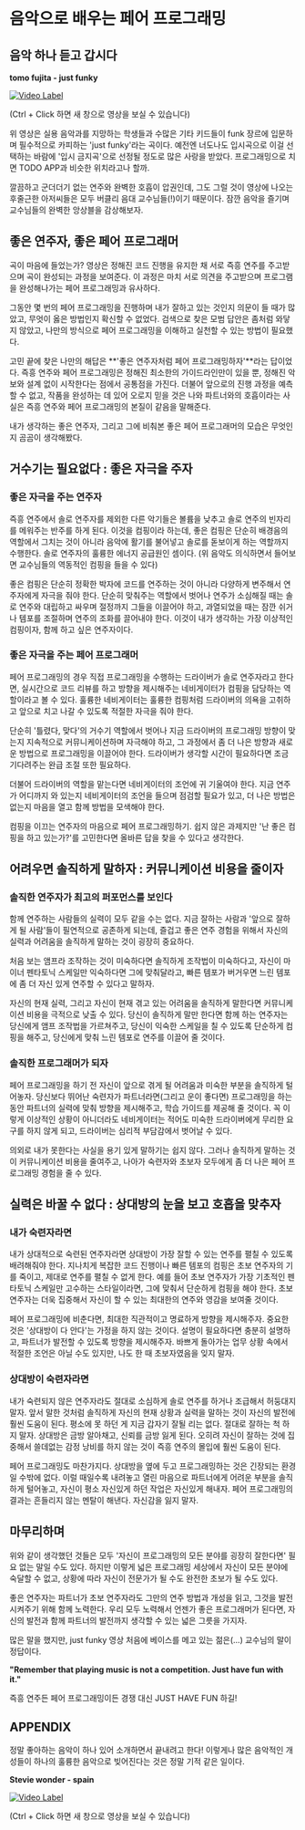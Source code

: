 # 음악으로 배우는 페어 프로그래밍



## 음악 하나 듣고 갑시다



**tomo fujita - just funky**

[![Video Label](http://img.youtube.com/vi/eiHCmyhO8Zg/0.jpg)](https://youtu.be/eiHCmyhO8Zg?t=0s) 

(Ctrl + Click 하면 새 창으로 영상을 보실 수 있습니다)

위 영상은 실용 음악과를 지망하는 학생들과 수많은 기타 키드들이 funk 장르에 입문하며 필수적으로 카피하는  'just funky'라는 곡이다. 예전엔 너도나도 입시곡으로 이걸 선택하는 바람에 '입시 금지곡'으로 선정될 정도로 많은 사랑을 받았다. 프로그래밍으로 치면 TODO APP과 비슷한 위치라고나 할까.

깔끔하고 군더더기 없는 연주와 완벽한 호흡이 압권인데, 그도 그럴 것이 영상에 나오는 후줄근한 아저씨들은 모두 버클리 음대 교수님들(!)이기 때문이다. 잠깐 음악을 즐기며 교수님들의 완벽한 앙상블을 감상해보자.



## 좋은 연주자, 좋은 페어 프로그래머



곡이 마음에 들었는가? 영상은 정해진 코드 진행을 유지한 채 서로 즉흥 연주를 주고받으며 곡이 완성되는 과정을 보여준다. 이 과정은 마치 서로 의견을 주고받으며 프로그램을 완성해나가는 페어 프로그래밍과 유사하다. 

그동안 몇 번의 페어 프로그래밍을 진행하며 내가 잘하고 있는 것인지 의문이 들 때가 많았고, 무엇이 옳은 방법인지 확신할 수 없었다. 검색으로 찾은 모범 답안은 좀처럼 와닿지 않았고, 나만의 방식으로 페어 프로그래밍을 이해하고 실천할 수 있는 방법이 필요했다.

고민 끝에 찾은 나만의 해답은 **'좋은 연주자처럼 페어 프로그래밍하자'**라는 답이었다. 즉흥 연주와 페어 프로그래밍은 정해진 최소한의 가이드라인만이 있을 뿐, 정해진 악보와 설계 없이 시작한다는 점에서 공통점을 가진다. 더불어 앞으로의 진행 과정을 예측할 수 없고, 작품을 완성하는 데 있어 오로지 믿을 것은 나와 파트너와의 호흡이라는 사실은 즉흥 연주와 페어 프로그래밍의 본질이 같음을 말해준다.

내가 생각하는 좋은 연주자, 그리고 그에 비춰본 좋은 페어 프로그래머의 모습은 무엇인지 곰곰이 생각해봤다.



## 거수기는 필요없다 : 좋은 자극을 주자



### 좋은 자극을 주는 연주자

즉흥 연주에서 솔로 연주자를 제외한 다른 악기들은 볼륨을 낮추고 솔로 연주의 빈자리를 메워주는 반주를 하게 된다. 이것을 컴핑이라 하는데, 좋은 컴핑은 단순히 배경음의 역할에서 그치는 것이 아니라 음악에 활기를 불어넣고 솔로를 돋보이게 하는 역할까지 수행한다. 솔로 연주자의 훌륭한 에너지 공급원인 셈이다. (위 음악도 의식하면서 들어보면 교수님들의 역동적인 컴핑을 들을 수 있다)

좋은 컴핑은 단순히 정확한 박자에 코드를 연주하는 것이 아니라 다양하게 변주해서 연주자에게 자극을 줘야 한다. 단순히 맞춰주는 역할에서 벗어나 연주가 소심해질 때는 솔로 연주와 대립하고 싸우며 절정까지 그들을 이끌어야 하고, 과열되었을 때는 잠깐 쉬거나 템포를 조절하며 연주의 조화를 끌어내야 한다. 이것이 내가 생각하는 가장 이상적인 컴핑이자, 함께 하고 싶은 연주자이다.



### 좋은 자극을 주는 페어 프로그래머

페어 프로그래밍의 경우 직접 프로그래밍을 수행하는 드라이버가 솔로 연주자라고 한다면, 실시간으로 코드 리뷰를 하고 방향을 제시해주는 네비게이터가 컴핑을 담당하는 역할이라고 볼 수 있다. 훌륭한 네비게이터는 훌륭한 컴핑처럼 드라이버의 의욕을 고취하고 앞으로 치고 나갈 수 있도록 적절한 자극을 줘야 한다.

단순히 '틀렸다, 맞다'의 거수기 역할에서 벗어나 지금 드라이버의 프로그래밍 방향이 맞는지 지속적으로 커뮤니케이션하며 자극해야 하고, 그 과정에서 좀 더 나은 방향과 새로운 방법으로 프로그래밍을 이끌어야 한다. 드라이버가 생각할 시간이 필요하다면 조금 기다려주는 완급 조절 또한 필요하다.

더불어 드라이버의 역할을 맡는다면 네비게이터의 조언에 귀 기울여야 한다. 지금 연주가 어디까지 와 있는지 네비게이터의 조언을 들으며 점검할 필요가 있고, 더 나은 방법은 없는지 마음을 열고 함께 방법을 모색해야 한다.

컴핑을 이끄는 연주자의 마음으로 페어 프로그래밍하기. 쉽지 않은 과제지만 '난 좋은 컴핑을 하고 있는가?'를 고민한다면 올바른 답을 찾을 수 있다고 생각한다.



## 어려우면 솔직하게 말하자 : 커뮤니케이션 비용을 줄이자



### 솔직한 연주자가 최고의 퍼포먼스를 보인다

함께 연주하는 사람들의 실력이 모두 같을 수는 없다. 지금 잘하는 사람과 '앞으로 잘하게 될 사람'들이 필연적으로 공존하게 되는데, 즐겁고 좋은 연주 경험을 위해서 자신의 실력과 어려움을 솔직하게 말하는 것이 굉장히 중요하다.

처음 보는 앰프라 조작하는 것이 미숙하다면 솔직하게 조작법이 미숙하다고, 자신이 마이너 펜타토닉 스케일만 익숙하다면 그에 맞춰달라고, 빠른 템포가 버거우면 느린 템포에 좀 더 자신 있게 연주할 수 있다고 말하자.

자신의 현재 실력, 그리고 자신이 현재 겪고 있는 어려움을 솔직하게 말한다면 커뮤니케이션 비용을 극적으로 낮출 수 있다. 당신이 솔직하게 말만 한다면 함께 하는 연주자는 당신에게 앰프 조작법을 가르쳐주고, 당신이 익숙한 스케일을 칠 수 있도록 단순하게 컴핑을 해주고, 당신에게 맞춰 느린 템포로 연주를 이끌어 줄 것이다.



### 솔직한 프로그래머가 되자

페어 프로그래밍을 하기 전 자신이 앞으로 겪게 될 어려움과 미숙한 부분을 솔직하게 털어놓자. 당신보다 뛰어난 숙련자가 파트너라면(그리고 운이 좋다면) 프로그래밍을 하는 동안 파트너의 실력에 맞춰 방향을 제시해주고, 학습 가이드를 제공해 줄 것이다. 꼭 이렇게 이상적인 상황이 아니더라도 네비게이터는 적어도 미숙한 드라이버에게 무리한 요구를 하지 않게 되고, 드라이버는 심리적 부담감에서 벗어날 수 있다.

의외로 내가 못한다는 사실을 용기 있게 말하기는 쉽지 않다. 그러나 솔직하게 말하는 것이 커뮤니케이션 비용을 줄여주고, 나아가 숙련자와 초보자 모두에게 좀 더 나은 페어 프로그래밍 경험을 줄 수 있다. 



## 실력은 바꿀 수 없다 : 상대방의 눈을 보고 호흡을 맞추자



### 내가 숙련자라면

내가 상대적으로 숙련된 연주자라면 상대방이 가장 잘할 수 있는 연주를 펼칠 수 있도록 배려해줘야 한다. 지나치게 복잡한 코드 진행이나 빠른 템포의 컴핑은 초보 연주자의 기를 죽이고, 제대로 연주를 펼칠 수 없게 한다. 예를 들어 초보 연주자가 가장 기초적인 펜타토닉 스케일만 고수하는 스타일이라면, 그에 맞춰서 단순하게 컴핑을 해야 한다. 초보 연주자는 더욱 집중해서 자신이 할 수 있는 최대한의 연주와 영감을 보여줄 것이다.

페어 프로그래밍에 비춘다면, 최대한 직관적이고 명료하게 방향을 제시해주자. 중요한 것은 '상대방이 다 안다'는 가정을 하지 않는 것이다. 설명이 필요하다면 충분히 설명하고, 파트너가 발전할 수 있도록 방향을 제시해주자. 바쁘게 돌아가는 업무 상황 속에서 적절한 조언은 아닐 수도 있지만, 나도 한 때 초보자였음을 잊지 말자.



### 상대방이 숙련자라면

내가 숙련되지 않은 연주자라도 절대로 소심하게 솔로 연주를 하거나 조급해서 허둥대지 말자. 앞서 말한 것처럼 솔직하게 자신의 현재 상황과 실력을 말하는 것이 자신의 발전에 훨씬 도움이 된다. 평소에 못 하던 게 지금 갑자기 잘될 리는 없다. 절대로 잘하는 척 하지 말자. 상대방은 금방 알아채고, 신뢰를 금방 잃게 된다. 오히려 자신이 잘하는 것에 집중해서 쓸데없는 감정 낭비를 하지 않는 것이 즉흥 연주의 몰입에 훨씬 도움이 된다.

페어 프로그래밍도 마찬가지다. 상대방을 옆에 두고 프로그래밍하는 것은 긴장되는 환경일 수밖에 없다. 이럴 때일수록 내려놓고 열린 마음으로 파트너에게 어려운 부분을 솔직하게 털어놓고, 자신이 평소 자신있게 하던 작업은 자신있게 해내자. 페어 프로그래밍의 결과는 흔들리지 않는 멘탈이 해낸다. 자신감을 잃지 말자.



## 마무리하며

위와 같이 생각했던 것들은 모두 '자신이 프로그래밍의 모든 분야를 굉장히 잘한다면' 필요 없는 말일 수도 있다. 하지만 이렇게 넓은 프로그래밍 세상에서 자신이 모든 분야에 숙달할 수 없고, 상황에 따라 자신이 전문가가 될 수도 완전한 초보가 될 수도 있다. 

좋은 연주자는 파트너가 초보 연주자라도 그만의 연주 방법과 개성을 읽고, 그것을 발전시켜주기 위해 함께 노력한다. 우리 모두 노력해서 언젠가 좋은 프로그래머가 된다면, 자신의 발전과 함께 파트너의 발전까지 생각할 수 있는 넓은 그릇을 가지자. 

많은 말을 했지만, just funky 영상 처음에 베이스를 메고 있는 젊은(...) 교수님의 말이 정답이다.

**"Remember that playing music is not a competition. Just have fun with it."**

즉흥 연주든 페어 프로그래밍이든 경쟁 대신 JUST HAVE FUN 하길!



## APPENDIX



정말 좋아하는 음악이 하나 있어 소개하면서 끝내려고 한다! 이렇게나 많은 음악적인 개성들이 하나의 훌륭한 음악으로 빚어진다는 것은 정말 기적 같은 일이다. 

**Stevie wonder - spain**

[![Video Label](http://img.youtube.com/vi/Q3VJOl_XeGs/0.jpg)](https://www.youtube.com/watch?v=Q3VJOl_XeGs)

(Ctrl + Click 하면 새 창으로 영상을 보실 수 있습니다)